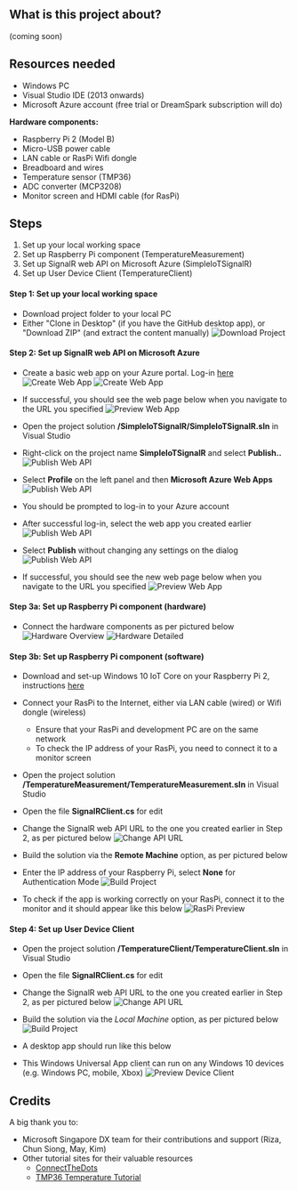 ## What is this project about?
(coming soon)

## Resources needed
* Windows PC
* Visual Studio IDE (2013 onwards)
* Microsoft Azure account (free trial or DreamSpark subscription will do)

__Hardware components:__
* Raspberry Pi 2 (Model B)
* Micro-USB power cable
* LAN cable or RasPi Wifi dongle
* Breadboard and wires
* Temperature sensor (TMP36)
* ADC converter (MCP3208)
* Monitor screen and HDMI cable (for RasPi)


## Steps
1. Set up your local working space
2. Set up Raspberry Pi component (TemperatureMeasurement)
4. Set up SignalR web API on Microsoft Azure (SimpleIoTSignalR)
5. Set up User Device Client (TemperatureClient)


#### Step 1: Set up your local working space
* Download project folder to your local PC
* Either "Clone in Desktop" (if you have the GitHub desktop app), or "Download ZIP" (and extract the content manually)
![Download Project](/images/prepare-download_project.png)

#### Step 2: Set up SignalR web API on Microsoft Azure
* Create a basic web app on your Azure portal. Log-in [here](manage.windowsazure.com)
![Create Web App](/images/azure-create_app_1.png)
![Create Web App](/images/azure-create_app_2.png)

* If successful, you should see the web page below when you navigate to the URL you specified
![Preview Web App](/images/azure-app_preview_1.png)

* Open the project solution __/SimpleIoTSignalR/SimpleIoTSignalR.sln__ in Visual Studio
* Right-click on the project name __SimpleIoTSignalR__ and select __Publish..__
![Publish Web API](/images/signalr-publish_app_1.png)
* Select __Profile__ on the left panel and then __Microsoft Azure Web Apps__
![Publish Web API](/images/signalr-publish_app_2.png)
* You should be prompted to log-in to your Azure account
* After successful log-in, select the web app you created earlier
![Publish Web API](/images/signalr-publish_app_3.png)
* Select __Publish__ without changing any settings on the dialog
![Publish Web API](/images/signalr-publish_app_4.png)

* If successful, you should see the new web page below when you navigate to the URL you specified
![Preview Web App](/images/azure-app_preview.png)

#### Step 3a: Set up Raspberry Pi component (hardware)
* Connect the hardware components as per pictured below
![Hardware Overview](/images/raspi-hardware_overview.jpg)
![Hardware Detailed](/images/raspi-hardware_detailed.jpg)

#### Step 3b: Set up Raspberry Pi component (software)
* Download and set-up Windows 10 IoT Core on your Raspberry Pi 2, instructions [here](http://ms-iot.github.io/content/en-US/win10/SetupPCRPI.htm)
* Connect your RasPi to the Internet, either via LAN cable (wired) or Wifi dongle (wireless)
	* Ensure that your RasPi and development PC are on the same network
	* To check the IP address of your RasPi, you need to connect it to a monitor screen

* Open the project solution __/TemperatureMeasurement/TemperatureMeasurement.sln__ in Visual Studio
* Open the file __SignalRClient.cs__ for edit
* Change the SignalR web API URL to the one you created earlier in Step 2, as per pictured below
![Change API URL](/images/raspi-change_api_url.png)

* Build the solution via the __Remote Machine__ option, as per pictured below
* Enter the IP address of your Raspberry Pi, select __None__ for Authentication Mode
![Build Project](/images/raspi-build_project.png)

* To check if the app is working correctly on your RasPi, connect it to the monitor and it should appear like this below
![RasPi Preview](/images/raspi-hardware_preview.jpg)

#### Step 4: Set up User Device Client
* Open the project solution __/TemperatureClient/TemperatureClient.sln__ in Visual Studio
* Open the file __SignalRClient.cs__ for edit
* Change the SignalR web API URL to the one you created earlier in Step 2, as per pictured below
![Change API URL](/images/client-change_api_url.png)

* Build the solution via the *Local Machine* option, as per pictured below
![Build Project](/images/client-build_project.png)

* A desktop app should run like this below
* This Windows Universal App client can run on any Windows 10 devices (e.g. Windows PC, mobile, Xbox)
![Preview Device Client](/images/client-app_preview.png)

## Credits
A big thank you to:
* Microsoft Singapore DX team for their contributions and support (Riza, Chun Siong, May, Kim)
* Other tutorial sites for their valuable resources
  * [ConnectTheDots](https://github.com/msopentech/connectthedots/)
  * [TMP36 Temperature Tutorial](https://plot.ly/raspberry-pi/tmp36-temperature-tutorial/)
